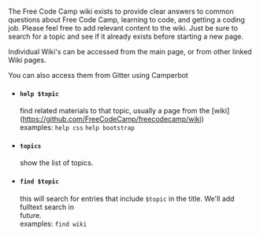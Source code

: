 The Free Code Camp wiki exists to provide clear answers to common questions about Free Code Camp, learning to code, and getting a coding job. Please feel free to add relevant content to the wiki. Just be sure to search for a topic and see if it already exists before starting a new page.

Individual Wiki's can be accessed from the main page, or from other linked Wiki pages.  

You can also access them from Gitter using Camperbot 

- #### **`help $topic`**  
  find related materials to that topic, usually a page from the [wiki]
  (https://github.com/FreeCodeCamp/freecodecamp/wiki)  
  examples: `help css` `help bootstrap`

- #### `topics`
  show the list of topics.

- #### `find $topic` 
  this will search for entries that include `$topic` in the title. We'll add fulltext search in    
  future.  
  examples: `find wiki`
